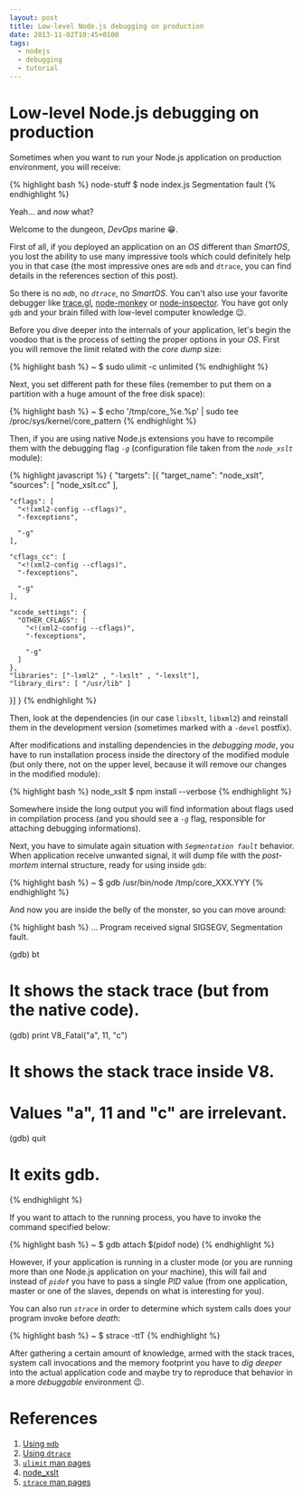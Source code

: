 ```yaml
---
layout: post
title: Low-level Node.js debugging on production
date: 2013-11-02T10:45+0100
tags:
  - nodejs
  - debugging
  - tutorial
---
```


# Low-level Node.js debugging on production

Sometimes when you want to run your Node.js application on production environment, you will receive:

{% highlight bash %}
node-stuff $ node index.js
Segmentation fault
{% endhighlight %}

Yeah... and *now* what?

Welcome to the dungeon, *DevOps* marine :grin:.

First of all, if you deployed an application on an *OS* different than *SmartOS*, you lost the ability to use many impressive tools which could definitely help you in that case (the most impressive ones are `mdb` and `dtrace`, you can find details in the references section of this post).

So there is no *`mdb`*, no *`dtrace`*, no *SmartOS*. You can't also use your favorite debugger like [trace.gl](https://trace.gl/), [node-monkey](https://github.com/jwarkentin/node-monkey) or [node-inspector](https://github.com/node-inspector/node-inspector). You have got only `gdb` and your brain filled with low-level computer knowledge :wink:.

Before you dive deeper into the internals of your application, let's begin the voodoo that is the process of setting the proper options in your *OS*. First you will remove the limit related with the *core dump* size:

{% highlight bash %}
~ $ sudo ulimit -c unlimited
{% endhighlight %}

Next, you set different path for these files (remember to put them on a partition with a huge amount of the free disk space):

{% highlight bash %}
~ $ echo '/tmp/core_%e.%p' | sudo tee /proc/sys/kernel/core_pattern
{% endhighlight %}

Then, if you are using native Node.js extensions you have to recompile them with the debugging flag *`-g`* (configuration file taken from the *`node_xslt`* module):

{% highlight javascript %}
{
  "targets": [{
    "target_name": "node_xslt",
    "sources": [ "node_xslt.cc" ],

    "cflags": [
      "<!(xml2-config --cflags)",
      "-fexceptions",

      "-g"
    ],

    "cflags_cc": [
      "<!(xml2-config --cflags)",
      "-fexceptions",

      "-g"
    ],

    "xcode_settings": {
      "OTHER_CFLAGS": [
        "<!(xml2-config --cflags)",
        "-fexceptions",

        "-g"
      ]
    },
    "libraries": ["-lxml2" , "-lxslt" , "-lexslt"],
    "library_dirs": [ "/usr/lib" ]
  }]
}
{% endhighlight %}

Then, look at the dependencies (in our case `libxslt`, `libxml2`) and reinstall them in the development version (sometimes marked with a `-devel` postfix).

After modifications and installing dependencies in the *debugging mode*, you have to run installation process inside the directory of the modified module (but only there, not on the upper level, because it will remove our changes in the modified module):

{% highlight bash %}
node_xslt $ npm install --verbose
{% endhighlight %}

Somewhere inside the long output you will find information about flags used in compilation process (and you should see a *`-g`* flag, responsible for attaching debugging informations).

Next, you have to simulate again situation with *`Segmentation fault`* behavior. When application receive unwanted signal, it will dump file with the *post-mortem* internal structure, ready for using inside `gdb`:

{% highlight bash %}
~ $ gdb /usr/bin/node /tmp/core_XXX.YYY
{% endhighlight %}

And now you are inside the belly of the monster, so you can move around:

{% highlight bash %}
...
Program received signal SIGSEGV, Segmentation fault.

(gdb) bt
# It shows the stack trace (but from the native code).
(gdb) print V8_Fatal("a", 11, "c")
# It shows the stack trace inside V8.
# Values "a", 11 and "c" are irrelevant.
(gdb) quit
# It exits gdb.
{% endhighlight %}

If you want to attach to the running process, you have to invoke the command specified below:

{% highlight bash %}
~ $ gdb attach $(pidof node)
{% endhighlight %}

However, if your application is running in a cluster mode (or you are running more than one Node.js application on your machine), this will fail and instead of *`pidof`* you have to pass a single *PID* value (from one application, master or one of the slaves, depends on what is interesting for you).

You can also run *`strace`* in order to determine which system calls does your program invoke before *death*:

{% highlight bash %}
~ $ strace -ttT
{% endhighlight %}

After gathering a certain amount of knowledge, armed with the stack traces, system call invocations and the memory footprint you have to *dig deeper* into the actual application code and maybe try to reproduce that behavior in a more *debuggable* environment :wink:.

# References

1. [Using `mdb`](http://dtrace.org/blogs/dap/2012/01/13/playing-with-nodev8-postmortem-debugging)
2. [Using `dtrace`](http://dtrace.org/blogs/dap/2012/01/05/where-does-your-node-program-spend-its-time)
3. [`ulimit` man pages](http://linux.die.net/man/3/ulimit)
4. [node_xslt](https://github.com/bsuh/node_xslt)
5. [`strace` man pages](http://linux.die.net/man/1/strace)
